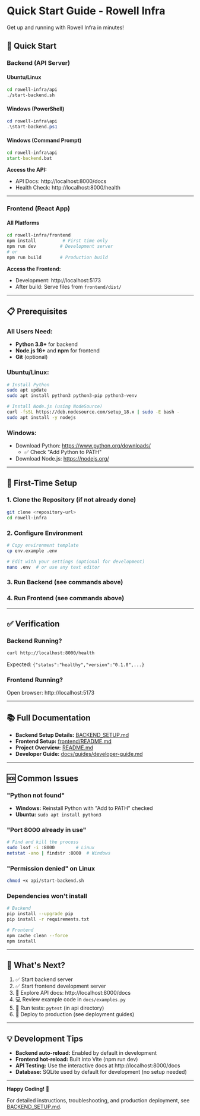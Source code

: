 # Quick Start Guide - Rowell Infra

Get up and running with Rowell Infra in minutes!

## 🚀 Quick Start

### Backend (API Server)

#### Ubuntu/Linux
```bash
cd rowell-infra/api
./start-backend.sh
```

#### Windows (PowerShell)
```powershell
cd rowell-infra\api
.\start-backend.ps1
```

#### Windows (Command Prompt)
```cmd
cd rowell-infra\api
start-backend.bat
```

**Access the API:**
- API Docs: http://localhost:8000/docs
- Health Check: http://localhost:8000/health

---

### Frontend (React App)

#### All Platforms
```bash
cd rowell-infra/frontend
npm install          # First time only
npm run dev         # Development server
# or
npm run build       # Production build
```

**Access the Frontend:**
- Development: http://localhost:5173
- After build: Serve files from `frontend/dist/`

---

## 📋 Prerequisites

### All Users Need:
- **Python 3.8+** for backend
- **Node.js 16+** and **npm** for frontend
- **Git** (optional)

### Ubuntu/Linux:
```bash
# Install Python
sudo apt update
sudo apt install python3 python3-pip python3-venv

# Install Node.js (using NodeSource)
curl -fsSL https://deb.nodesource.com/setup_18.x | sudo -E bash -
sudo apt install -y nodejs
```

### Windows:
- Download Python: https://www.python.org/downloads/
  - ✅ Check "Add Python to PATH"
- Download Node.js: https://nodejs.org/

---

## 🔧 First-Time Setup

### 1. Clone the Repository (if not already done)
```bash
git clone <repository-url>
cd rowell-infra
```

### 2. Configure Environment
```bash
# Copy environment template
cp env.example .env

# Edit with your settings (optional for development)
nano .env  # or use any text editor
```

### 3. Run Backend (see commands above)

### 4. Run Frontend (see commands above)

---

## ✅ Verification

### Backend Running?
```bash
curl http://localhost:8000/health
```

Expected: `{"status":"healthy","version":"0.1.0",...}`

### Frontend Running?
Open browser: http://localhost:5173

---

## 📚 Full Documentation

- **Backend Setup Details:** [BACKEND_SETUP.md](./BACKEND_SETUP.md)
- **Frontend Setup:** [frontend/README.md](./frontend/README.md)
- **Project Overview:** [README.md](./README.md)
- **Developer Guide:** [docs/guides/developer-guide.md](./docs/guides/developer-guide.md)

---

## 🆘 Common Issues

### "Python not found"
- **Windows:** Reinstall Python with "Add to PATH" checked
- **Ubuntu:** `sudo apt install python3`

### "Port 8000 already in use"
```bash
# Find and kill the process
sudo lsof -i :8000        # Linux
netstat -ano | findstr :8000  # Windows
```

### "Permission denied" on Linux
```bash
chmod +x api/start-backend.sh
```

### Dependencies won't install
```bash
# Backend
pip install --upgrade pip
pip install -r requirements.txt

# Frontend
npm cache clean --force
npm install
```

---

## 🎯 What's Next?

1. ✅ Start backend server
2. ✅ Start frontend development server  
3. 📖 Explore API docs: http://localhost:8000/docs
4. 💻 Review example code in `docs/examples.py`
5. 🧪 Run tests: `pytest` (in api directory)
6. 🚢 Deploy to production (see deployment guides)

---

## 💡 Development Tips

- **Backend auto-reload:** Enabled by default in development
- **Frontend hot-reload:** Built into Vite (npm run dev)
- **API Testing:** Use the interactive docs at http://localhost:8000/docs
- **Database:** SQLite used by default for development (no setup needed)

---

**Happy Coding! 🎉**

For detailed instructions, troubleshooting, and production deployment, see [BACKEND_SETUP.md](./BACKEND_SETUP.md).

